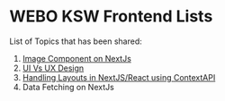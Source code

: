 # WEBO KSW Frontend Lists

List of Topics that has been shared:

1. [Image Component on NextJs](https://github.com/WEBO-Digital/knowledge-sharing-wednesday-frontend/tree/main/Salina%20-%2013th%20April)
2. [UI Vs UX Design](https://github.com/WEBO-Digital/knowledge-sharing-wednesday-frontend/tree/main/Deepak%20-%2020th%20April)
3. [Handling Layouts in NextJS/React using ContextAPI](https://github.com/WEBO-Digital/knowledge-sharing-wednesday-frontend/tree/main/Sushant%20-%2027th%20April)
4. Data Fetching on NextJs


